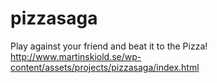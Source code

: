 # pizzasaga
Play against your friend and beat it to the Pizza!
http://www.martinskiold.se/wp-content/assets/projects/pizzasaga/index.html
